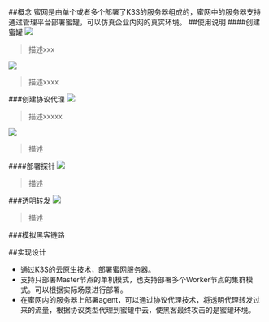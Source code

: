 ##概念
蜜网是由单个或者多个部署了K3S的服务器组成的，蜜网中的服务器支持通过管理平台部署蜜罐，可以仿真企业内网的真实环境。
##使用说明
####创建蜜罐
![](https://www.showdoc.com.cn/server/api/attachment/visitfile/sign/bb2930f42f0abf97d93a6dcd20d8e41c)
>描述xxx

![](https://www.showdoc.com.cn/server/api/attachment/visitfile/sign/cf38647efe9b75b83b493209dd0bf224)

>描述xxxx

###创建协议代理
![](https://www.showdoc.com.cn/server/api/attachment/visitfile/sign/bae7dc0400132636ddae652e24add9b5)
>描述xxxxx

![](https://www.showdoc.com.cn/server/api/attachment/visitfile/sign/ecc6dfa08a2ba6ceda56a0393c33a078)
>描述

####部署探针
![](https://www.showdoc.com.cn/server/api/attachment/visitfile/sign/fe8039241bf9e5fa6effe9118000918d)
>描述

###透明转发
![](https://www.showdoc.com.cn/server/api/attachment/visitfile/sign/4f2f44a33bde0ae732d87dc98f489908)
>描述

###模拟黑客链路

##实现设计
* 通过K3S的云原生技术，部署蜜网服务器。
* 支持只部署Master节点的单机模式，也支持部署多个Worker节点的集群模式。可以根据实际场景进行部署。
* 在蜜网内的服务器上部署agent，可以通过协议代理技术，将透明代理转发过来的流量，根据协议类型代理到蜜罐中去，使黑客最终攻击的是蜜罐环境。
